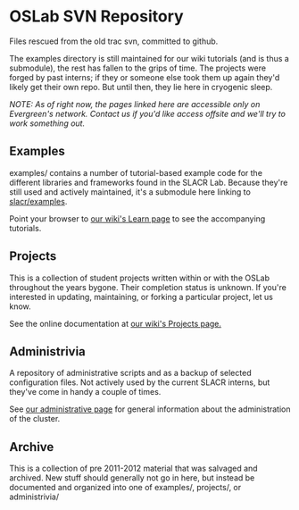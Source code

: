 # OSLab SVN Repository

Files rescued from the old trac svn, committed to github.

The examples directory is still maintained for our wiki tutorials (and is thus a submodule), the rest has fallen to the grips of time. The projects were forged by past interns; if they or someone else took them up again they'd likely get their own repo. But until then, they lie here in cryogenic sleep.

*NOTE: As of right now, the pages linked here are accessible only on Evergreen's network. Contact us if you'd like access offsite and we'll try to work something out.*

## Examples
examples/ contains a number of tutorial-based example code for the different libraries and frameworks found in the SLACR Lab. Because they're still used and actively maintained, it's a submodule here linking to [slacr/examples](http://github.com/slacr/examples).

Point your browser to [our wiki's Learn page](http://slacr.evergreen.edu/wiki/index.php/Learn) to see
the accompanying tutorials.

## Projects

This is a collection of student projects written within or with the OSLab throughout the years bygone. Their completion status is unknown. If you're interested in updating, maintaining, or forking a particular project, let us know.

See the online documentation at [our wiki's Projects page.](http://slacr.evergreen.edu/wiki/index.php/Projects)

## Administrivia

A repository of administrative scripts and as a backup of selected configuration files. Not actively used by the current SLACR interns, but they've come in handy a couple of times.

See [our administrative page](http://trac.evergreen.edu/wiki/OSLab) for general information about the
administration of the cluster.

## Archive

This is a collection of pre 2011-2012 material that was salvaged and archived.
New stuff should generally not go in here, but instead be documented and organized into one of examples/, projects/, or administrivia/

